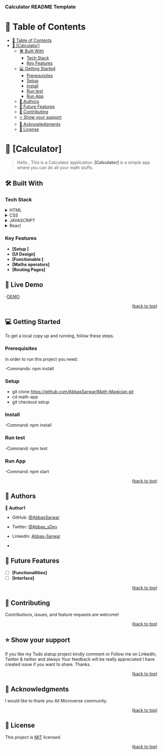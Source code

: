 <a name="readme-top"></a>

  <h3><b>Calculator README Template</b></h3>


<!-- TABLE OF CONTENTS -->

# 📗 Table of Contents

- [📗 Table of Contents](#-table-of-contents)
- [📖 \[Calculator\] ](#-calculator-)
  - [🛠 Built With ](#-built-with-)
    - [Tech Stack ](#tech-stack-)
    - [Key Features ](#key-features-)
  - [💻 Getting Started ](#-getting-started-)
    - [Prerequisites](#prerequisites)
    - [Setup](#setup)
    - [Install](#install)
    - [Run test](#run-test)
    - [Run App](#run-app)
  - [👥 Authors ](#-authors-)
  - [🔭 Future Features ](#-future-features-)
  - [🤝 Contributing ](#-contributing-)
  - [⭐️ Show your support ](#️-show-your-support-)
  - [🙏 Acknowledgments ](#-acknowledgments-)
  - [📝 License ](#-license-)

<!-- PROJECT DESCRIPTION -->

# 📖 [Calculator] <a name="about-project"></a>

> Hello , This is a Calculator application.
**[Calculator]** is a simple app where you can do all your math stuffs.

## 🛠 Built With <a name="built-with"></a>

### Tech Stack <a name="tech-stack"></a>


<details>
  <summary>HTML</summary>
</details>
<details>
  <summary>CSS</summary>
</details>
<details>
  <summary>JAVASCRIPT</summary>
</details>
<details>
  <summary>React</summary>
</details>


<!-- Features -->

### Key Features <a name="key-features"></a>


- **[Setup ]**
- **[UI Design]**
- **[Functionable ]**
- **[Maths operators]**
- **[Routing Pages]**

## :rocket: Live Demo <a name="live-demo"></a>
-[DEMO](https://abbassarwar.github.io/Math-Magician/)

<p align="right">(<a href="#readme-top">back to top</a>)</p>

<!-- GETTING STARTED -->

## 💻 Getting Started <a name="getting-started"></a>


To get a local copy up and running, follow these steps.


### Prerequisites

In order to run this project you need: 

-Commands: npm install

### Setup
* git clone https://github.com/AbbasSarwar/Math-Magician.git
* cd math-app
* git checkout setup

### Install
-Command: npm install

### Run test
-Command: npm test

### Run App
-Command: npm start 

<p align="right">(<a href="#readme-top">back to top</a>)</p>

<!-- AUTHORS -->

## 👥 Authors <a name="authors"></a>

👤 **Author1**

- GitHub: [@AbbasSarwar](https://github.com/AbbasSarwar)
- Twitter: [@Abbas_sDev](https://twitter.com/Abbas_sDev)
- LinkedIn: [Abbas-Sarwar](https://www.linkedin.com/in/abbas-sarwar-4a0b16257/)

- 
<!-- FUTURE FEATURES -->

## 🔭 Future Features <a name="future-features"></a>

- [ ] **[Functionallities]**
- [ ] **[Interface]**
<p align="right">(<a href="#readme-top">back to top</a>)</p>

<!-- CONTRIBUTING -->

## 🤝 Contributing <a name="contributing"></a>

Contributions, issues, and feature requests are welcome!


<p align="right">(<a href="#readme-top">back to top</a>)</p>

<!-- SUPPORT -->

## ⭐️ Show your support <a name="support"></a>


If you like my Todo statup project kindly comment or Follow me on LinkedIn, Twitter & twitter and always Your feedback will be really appreciated I have created issue if you want to share.
Thanks. 

<p align="right">(<a href="#readme-top">back to top</a>)</p>

<!-- ACKNOWLEDGEMENTS -->

## 🙏 Acknowledgments <a name="acknowledgements"></a>

I would like to thank you All Microverse community.

<p align="right">(<a href="#readme-top">back to top</a>)</p>

<!-- LICENSE -->

## 📝 License <a name="license"></a>

This project is [MIT](/MIT.md) licensed.

<p align="right">(<a href="#readme-top">back to top</a>)</p>
